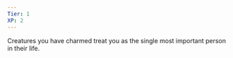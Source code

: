 ```yaml
---
Tier: 1
XP: 2
---
```


Creatures you have charmed treat you as the single most important person in their life.